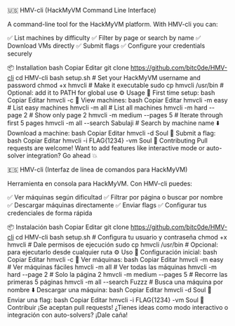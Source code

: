 🇺🇸 HMV-cli (HackMyVM Command Line Interface)


A command-line tool for the HackMyVM platform.
With HMV-cli you can:

✅ List machines by difficulty
✅ Filter by page or search by name
✅ Download VMs directly
✅ Submit flags
✅ Configure your credentials securely

📦 Installation
bash
Copiar
Editar
git clone https://github.com/bitc0de/HMV-cli
cd HMV-cli
bash setup.sh                # Set your HackMyVM username and password
chmod +x hmvcli              # Make it executable
sudo cp hmvcli /usr/bin      # Optional: add it to PATH for global use
⚙️ Usage
🔐 First time setup:
bash
Copiar
Editar
hmvcli -c
🔎 View machines:
bash
Copiar
Editar
hmvcli -m easy         # List easy machines
hmvcli -m all          # List all machines
hmvcli -m hard --page 2       # Show only page 2
hmvcli -m medium --pages 5    # Iterate through first 5 pages
hmvcli -m all --search Sabulaji  # Search by machine name
⬇️ Download a machine:
bash
Copiar
Editar
hmvcli -d Soul
🏁 Submit a flag:
bash
Copiar
Editar
hmvcli -i FLAG{1234} -vm Soul
🤝 Contributing
Pull requests are welcome!
Want to add features like interactive mode or auto-solver integration? Go ahead 💥

🇪🇸 HMV-cli (Interfaz de línea de comandos para HackMyVM)


Herramienta en consola para HackMyVM.
Con HMV-cli puedes:

✅ Ver máquinas según dificultad
✅ Filtrar por página o buscar por nombre
✅ Descargar máquinas directamente
✅ Enviar flags
✅ Configurar tus credenciales de forma rápida

📦 Instalación
bash
Copiar
Editar
git clone https://github.com/bitc0de/HMV-cli
cd HMV-cli
bash setup.sh                # Configura tu usuario y contraseña
chmod +x hmvcli              # Dale permisos de ejecución
sudo cp hmvcli /usr/bin      # Opcional: para ejecutarlo desde cualquier ruta
⚙️ Uso
🔐 Configuración inicial:
bash
Copiar
Editar
hmvcli -c
🔎 Ver máquinas:
bash
Copiar
Editar
hmvcli -m easy         # Ver máquinas fáciles
hmvcli -m all          # Ver todas las máquinas
hmvcli -m hard --page 2       # Solo la página 2
hmvcli -m medium --pages 5    # Recorre las primeras 5 páginas
hmvcli -m all --search Fuzzz  # Busca una máquina por nombre
⬇️ Descargar una máquina:
bash
Copiar
Editar
hmvcli -d Soul
🏁 Enviar una flag:
bash
Copiar
Editar
hmvcli -i FLAG{1234} -vm Soul
🤝 Contribuir
¡Se aceptan pull requests!
¿Tienes ideas como modo interactivo o integración con auto-solvers? ¡Dale caña!
